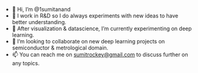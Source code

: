 - 👋 Hi, I’m @1sumitanand
- 👀 I work in R&D so I do always experiments with new ideas to have better understanding. 
- 🌱 After visualization & datascience, I’m currently experimenting on deep learning.
- 💞️ I’m looking to collaborate on new deep learning projects on semiconductor & metrological domain.
- 📫 You can reach me on sumitrockey@gmail.com to discuss further on any topics.

